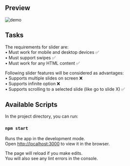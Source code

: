 
## Preview

![demo](https://user-images.githubusercontent.com/55871427/91552115-eef72680-e933-11ea-82d4-a41b76712013.JPG)

## Tasks
The requirements for slider are:<br />
•	Must work for mobile and desktop devices ✅<br />
•	Must support swipes ✅<br />
•	Must work for any HTML content ✅<br />
 
Following slider features will be considered as advantages:<br />
•	Supports multiple slides on screen ❌<br />
•	Supports infinite option ❌<br />
•	Supports scrolling to a selected slide (like go to slide X) ✅<br />


## Available Scripts

In the project directory, you can run:

### `npm start`

Runs the app in the development mode.<br />
Open [http://localhost:3000](http://localhost:3000) to view it in the browser.

The page will reload if you make edits.<br />
You will also see any lint errors in the console.


